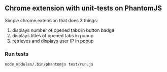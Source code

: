 ## Chrome extension with unit-tests on PhantomJS
Simple chrome extension that does 3 things:  

1. displays number of opened tabs in button badge
2. displays titles of opened tabs in popup
3. retrieves and displays user IP in popup

### Run tests
````
node_modules/.bin/phantomjs test/run.js
````
